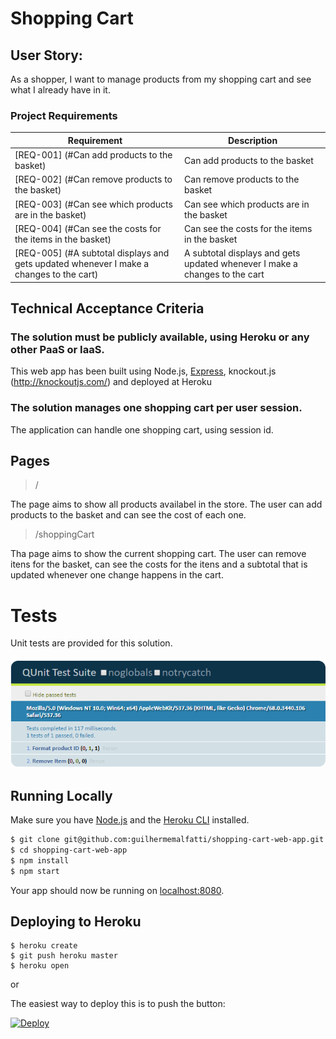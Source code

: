 # Shopping Cart

## User Story:
As a shopper, I want to manage products from my shopping cart and see what I already have in it.

### Project Requirements

| Requirement | Description
| ------ | ------ 
| [REQ-001] (#Can add products to the basket) | Can add products to the basket |
| [REQ-002] (#Can remove products to the basket) | Can remove products to the basket |
| [REQ-003] (#Can see which products are in the basket) | Can see which products are in the basket |
| [REQ-004] (#Can see the costs for the items in the basket) | Can see the costs for the items in the basket |
| [REQ-005] (#A subtotal displays and gets updated whenever I make a changes to the cart) | A subtotal displays and gets updated whenever I make a changes to the cart |

## Technical Acceptance Criteria

### The solution must be publicly available, using Heroku or any other PaaS or IaaS.
This web app has been built using Node.js, [Express](http://expressjs.com/), knockout.js (http://knockoutjs.com/) and deployed at Heroku 

### The solution manages one shopping cart per user session.
The application can handle one shopping cart, using session id.

## Pages

> /

The page aims to show all products availabel in the store. The user can add products to the basket and can see the cost of each one.

> /shoppingCart

Tha page aims to show the current shopping cart. The user can remove itens for the basket, can see the costs for the itens and a subtotal that is updated whenever one change happens in the cart.

# Tests

Unit tests are provided for this solution.

![alt text](https://github.com/guilhermemalfatti/shopping-cart-web-app/blob/master/images/qunit.PNG)

## Running Locally

Make sure you have [Node.js](http://nodejs.org/) and the [Heroku CLI](https://cli.heroku.com/) installed.

```sh
$ git clone git@github.com:guilhermemalfatti/shopping-cart-web-app.git
$ cd shopping-cart-web-app
$ npm install
$ npm start
```

Your app should now be running on [localhost:8080](http://localhost:8080/).

## Deploying to Heroku

```
$ heroku create
$ git push heroku master
$ heroku open
```

or

The easiest way to deploy this is to push the button:

[![Deploy](https://www.herokucdn.com/deploy/button.png)](https://heroku.com/deploy)